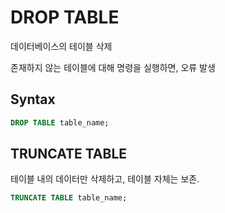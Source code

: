 # DROP TABLE

데이터베이스의 테이블 삭제

존재하지 않는 테이블에 대해 명령을 실행하면, 오류 발생

## Syntax
```sql
DROP TABLE table_name;
```

## TRUNCATE TABLE
테이블 내의 데이터만 삭제하고, 테이블 자체는 보존.
```sql
TRUNCATE TABLE table_name;
```
